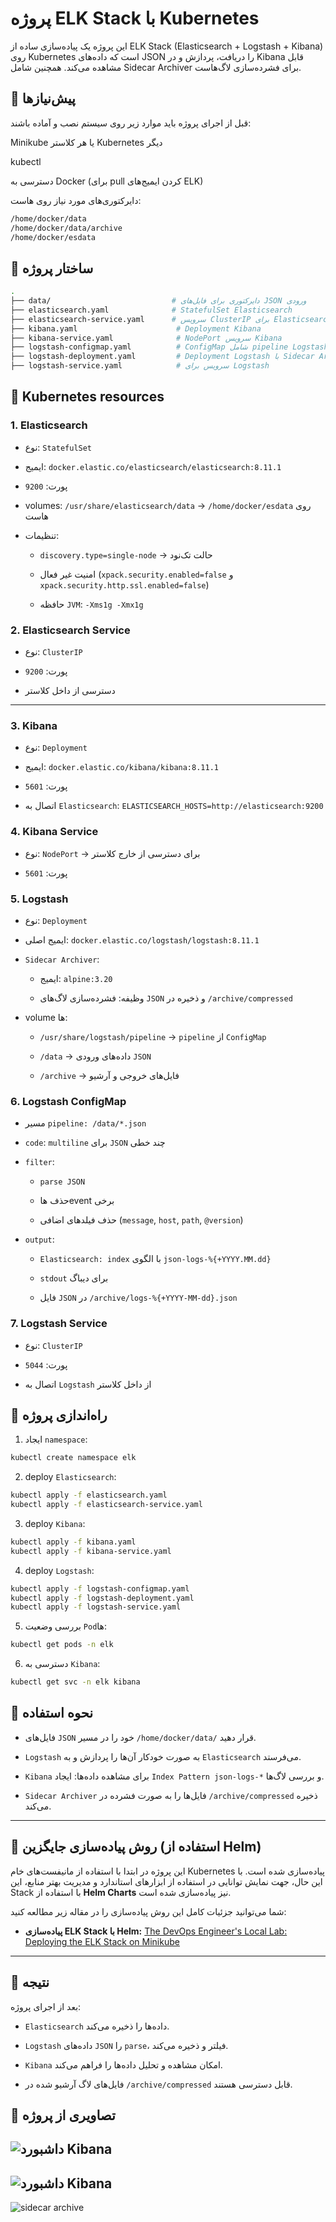 # پروژه ELK Stack با Kubernetes
این پروژه یک پیاده‌سازی ساده از ELK Stack (Elasticsearch + Logstash + Kibana) روی Kubernetes است که داده‌های JSON را دریافت، پردازش و در Kibana قابل مشاهده می‌کند. همچنین شامل Sidecar Archiver برای فشرده‌سازی لاگ‌هاست.

## 🔹 پیش‌نیازها
قبل از اجرای پروژه باید موارد زیر روی سیستم نصب و آماده باشند:

Minikube
 یا هر کلاستر Kubernetes دیگر

kubectl

دسترسی به Docker (برای pull کردن ایمیج‌های ELK)

دایرکتوری‌های مورد نیاز روی هاست:
```bash
/home/docker/data
/home/docker/data/archive
/home/docker/esdata
```

## 🔹 ساختار پروژه
```bash
.
├── data/                           # دایرکتوری برای فایل‌های JSON ورودی
├── elasticsearch.yaml              # StatefulSet Elasticsearch
├── elasticsearch-service.yaml      # سرویس ClusterIP برای Elasticsearch
├── kibana.yaml                      # Deployment Kibana
├── kibana-service.yaml              # NodePort سرویس Kibana
├── logstash-configmap.yaml          # ConfigMap شامل pipeline Logstash
├── logstash-deployment.yaml         # Deployment Logstash با Sidecar Archiver
├── logstash-service.yaml            # سرویس برای Logstash
```

## 🔹 Kubernetes resources
### 1. Elasticsearch

- نوع: ```StatefulSet```

- ایمیج: ```docker.elastic.co/elasticsearch/elasticsearch:8.11.1```

- پورت: ```9200```

- volumes: ```/usr/share/elasticsearch/data``` → ```/home/docker/esdata``` روی هاست

- تنظیمات:

  - ```discovery.type=single-node``` → حالت تک‌نود

  - امنیت غیر فعال (```xpack.security.enabled=false``` و ```xpack.security.http.ssl.enabled=false```)

  - حافظه ```JVM```: ```-Xms1g -Xmx1g```

### 2. Elasticsearch Service

- نوع: ```ClusterIP```

- پورت: ```9200```

- دسترسی از داخل کلاستر

------- 
### 3. Kibana

- نوع: ```Deployment```

- ایمیج: ```docker.elastic.co/kibana/kibana:8.11.1```

- پورت: ```5601```

- اتصال به ```Elasticsearch```: ```ELASTICSEARCH_HOSTS=http://elasticsearch:9200```

### 4. Kibana Service

- نوع: ```NodePort``` → برای دسترسی از خارج کلاستر

- پورت: ```5601```


### 5. Logstash

- نوع: ```Deployment```

- ایمیج اصلی: ```docker.elastic.co/logstash/logstash:8.11.1```

- ```Sidecar Archiver```:

  - ایمیج: ```alpine:3.20```

  - وظیفه: فشرده‌سازی لاگ‌های ```JSON``` و ذخیره در ```/archive/compressed```

- volume ‌ها:

  - ```/usr/share/logstash/pipeline``` → ```pipeline``` از ```ConfigMap```

  - ```/data``` → داده‌های ورودی ```JSON```

  - ```/archive``` → فایل‌های خروجی و آرشیو

### 6. Logstash ConfigMap

- مسیر ```pipeline: /data/*.json```

- ```code```: ```multiline``` برای ```JSON``` چند خطی

- ```filter```:

  - ```parse JSON```

  - حذف هاevent برخی  

  - حذف فیلدهای اضافی (```message```, ```host```, ```path```, ```@version```)

- ```output```:

  - ```Elasticsearch: index``` با الگوی ```json-logs-%{+YYYY.MM.dd}```

  - ```stdout``` برای دیباگ

  - فایل ```JSON``` در ```/archive/logs-%{+YYYY-MM-dd}.json```

### 7. Logstash Service

- نوع: ```ClusterIP```

- پورت: ```5044```

- اتصال به ```Logstash``` از داخل کلاستر

## 🔹 راه‌اندازی پروژه
1. ایجاد ```namespace```:
```bash
kubectl create namespace elk
```

2. deploy ```Elasticsearch```:
```bash
kubectl apply -f elasticsearch.yaml
kubectl apply -f elasticsearch-service.yaml
```

3. deploy ```Kibana```:
```bash
kubectl apply -f kibana.yaml
kubectl apply -f kibana-service.yaml
```

4. deploy ```Logstash```:
```bash
kubectl apply -f logstash-configmap.yaml
kubectl apply -f logstash-deployment.yaml
kubectl apply -f logstash-service.yaml
```

5. بررسی وضعیت ```Pod```‌ها:
```bash
kubectl get pods -n elk
```

6. دسترسی به ```Kibana```:
```bash
kubectl get svc -n elk kibana
```

## 🔹 نحوه استفاده
- فایل‌های ```JSON``` خود را در مسیر ```/home/docker/data/``` قرار دهید.

- ```Logstash``` به صورت خودکار آن‌ها را پردازش و به ```Elasticsearch``` می‌فرستد.

- ```Kibana``` برای مشاهده داده‌ها: ایجاد ```Index Pattern json-logs-*``` و بررسی لاگ‌ها.

- ```Sidecar Archiver``` فایل‌ها را به صورت فشرده در ```/archive/compressed``` ذخیره می‌کند.

---
## 🚀 روش پیاده‌سازی جایگزین (استفاده از Helm)

این پروژه در ابتدا با استفاده از مانیفست‌های خام Kubernetes پیاده‌سازی شده است. با این حال، جهت نمایش توانایی در استفاده از ابزارهای استاندارد و مدیریت بهتر منابع، این Stack با استفاده از **Helm Charts** نیز پیاده‌سازی شده است.

شما می‌توانید جزئیات کامل این روش پیاده‌سازی را در مقاله زیر مطالعه کنید:

* **پیاده‌سازی ELK Stack با Helm:** [The DevOps Engineer's Local Lab: Deploying the ELK Stack on Minikube](https://medium.com/@sadeghliahmadi/the-devops-engineers-local-lab-deploying-the-elk-stack-on-minikube-852f6b61b599)

---

## 🔹 نتیجه

بعد از اجرای پروژه:

- ```Elasticsearch``` داده‌ها را ذخیره می‌کند.

- ```Logstash``` داده‌های ```JSON``` را ```parse```، فیلتر و ذخیره می‌کند.

- ```Kibana``` امکان مشاهده و تحلیل داده‌ها را فراهم می‌کند.

- فایل‌های لاگ آرشیو شده در ```/archive/compressed``` قابل دسترسی هستند.

## 🔹 تصاویری از پروژه
![داشبورد Kibana](images/kibana-01.png)
-------------
![داشبورد Kibana](images/kibana-02.png)
-------------
![sidecar archive](images/sidecar-container.png)
